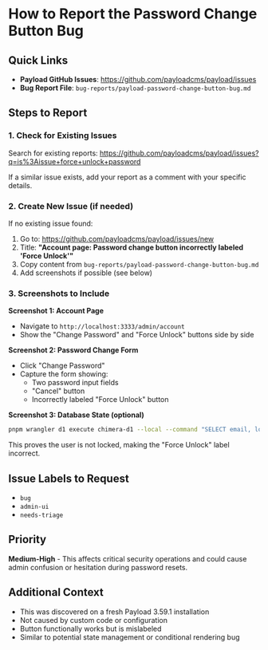 # How to Report the Password Change Button Bug

## Quick Links
- **Payload GitHub Issues**: https://github.com/payloadcms/payload/issues
- **Bug Report File**: `bug-reports/payload-password-change-button-bug.md`

## Steps to Report

### 1. Check for Existing Issues
Search for existing reports:
https://github.com/payloadcms/payload/issues?q=is%3Aissue+force+unlock+password

If a similar issue exists, add your report as a comment with your specific details.

### 2. Create New Issue (if needed)
If no existing issue found:

1. Go to: https://github.com/payloadcms/payload/issues/new
2. Title: **"Account page: Password change button incorrectly labeled 'Force Unlock'"**
3. Copy content from `bug-reports/payload-password-change-button-bug.md`
4. Add screenshots if possible (see below)

### 3. Screenshots to Include

**Screenshot 1: Account Page**
- Navigate to `http://localhost:3333/admin/account`
- Show the "Change Password" and "Force Unlock" buttons side by side

**Screenshot 2: Password Change Form**
- Click "Change Password"
- Capture the form showing:
  - Two password input fields
  - "Cancel" button
  - Incorrectly labeled "Force Unlock" button

**Screenshot 3: Database State (optional)**
```bash
pnpm wrangler d1 execute chimera-d1 --local --command "SELECT email, login_attempts, lock_until FROM users;"
```
This proves the user is not locked, making the "Force Unlock" label incorrect.

## Issue Labels to Request
- `bug`
- `admin-ui`
- `needs-triage`

## Priority
**Medium-High** - This affects critical security operations and could cause admin confusion or hesitation during password resets.

## Additional Context
- This was discovered on a fresh Payload 3.59.1 installation
- Not caused by custom code or configuration
- Button functionally works but is mislabeled
- Similar to potential state management or conditional rendering bug
